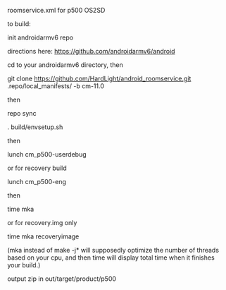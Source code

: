 roomservice.xml for p500 OS2SD

to build:

init androidarmv6 repo

directions here: https://github.com/androidarmv6/android

cd to your androidarmv6 directory, then

git clone https://github.com/HardLight/android_roomservice.git .repo/local_manifests/ -b cm-11.0

then

repo sync

. build/envsetup.sh

then

lunch cm_p500-userdebug 

or  for recovery build

lunch cm_p500-eng

then

time mka

or  for recovery.img only

time mka recoveryimage

(mka instead of make -j* will supposedly optimize the number of threads based on your cpu, and then time will display total time when it finishes your build.)

output zip in out/target/product/p500
